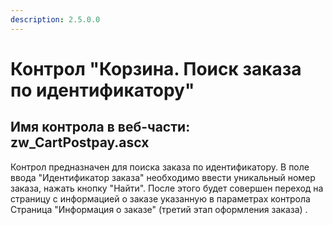 ```yaml
---
description: 2.5.0.0
---
```


# Контрол "Корзина. Поиск заказа по идентификатору"

## Имя контрола в веб-части: zw\_CartPostpay.ascx

Контрол предназначен для поиска заказа по идентификатору. В поле ввода "Идентификатор заказа" необходимо ввести уникальный номер заказа, нажать кнопку "Найти". После этого будет совершен переход на страницу с информацией о заказе указанную в параметрах контрола Страница "Информация о заказе" \(третий этап оформления заказа\) .

